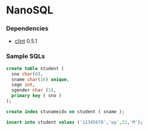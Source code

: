 # NanoSQL



### Dependencies

- [clint](https://github.com/kennethreitz/clint) 0.5.1


### Sample SQLs

```sql
create table student (
  sno char(8),
  sname char(16) unique,
  sage int,
  sgender char (1),
  primary key ( sno )
);
```

```sql
create index stunameidx on student ( sname );
```

```sql
insert into student values ('12345678','wy',22,'M');
```

